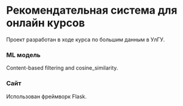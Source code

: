 # Рекомендательная система для онлайн курсов
Проект разработан в ходе курса по большим данным в УлГУ.

### ML модель
Content-based filtering and cosine_similarity.

### Сайт
Использован фреймворк Flask.
